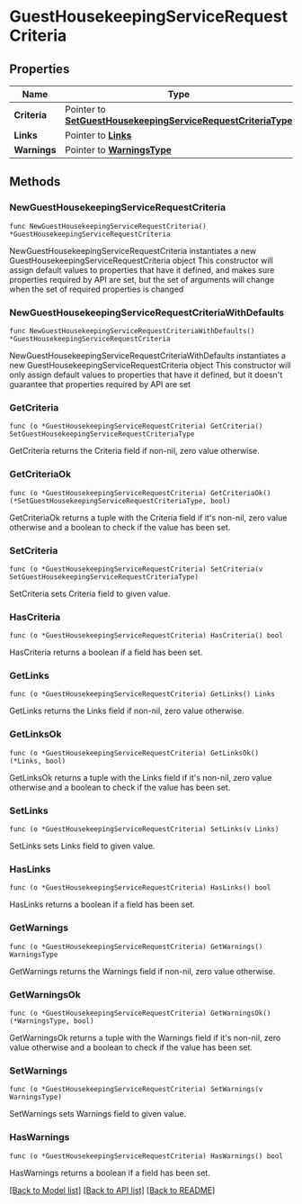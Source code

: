 # GuestHousekeepingServiceRequestCriteria

## Properties

Name | Type | Description | Notes
------------ | ------------- | ------------- | -------------
**Criteria** | Pointer to [**SetGuestHousekeepingServiceRequestCriteriaType**](SetGuestHousekeepingServiceRequestCriteriaType.md) |  | [optional] 
**Links** | Pointer to [**Links**](Links.md) |  | [optional] 
**Warnings** | Pointer to [**WarningsType**](WarningsType.md) |  | [optional] 

## Methods

### NewGuestHousekeepingServiceRequestCriteria

`func NewGuestHousekeepingServiceRequestCriteria() *GuestHousekeepingServiceRequestCriteria`

NewGuestHousekeepingServiceRequestCriteria instantiates a new GuestHousekeepingServiceRequestCriteria object
This constructor will assign default values to properties that have it defined,
and makes sure properties required by API are set, but the set of arguments
will change when the set of required properties is changed

### NewGuestHousekeepingServiceRequestCriteriaWithDefaults

`func NewGuestHousekeepingServiceRequestCriteriaWithDefaults() *GuestHousekeepingServiceRequestCriteria`

NewGuestHousekeepingServiceRequestCriteriaWithDefaults instantiates a new GuestHousekeepingServiceRequestCriteria object
This constructor will only assign default values to properties that have it defined,
but it doesn't guarantee that properties required by API are set

### GetCriteria

`func (o *GuestHousekeepingServiceRequestCriteria) GetCriteria() SetGuestHousekeepingServiceRequestCriteriaType`

GetCriteria returns the Criteria field if non-nil, zero value otherwise.

### GetCriteriaOk

`func (o *GuestHousekeepingServiceRequestCriteria) GetCriteriaOk() (*SetGuestHousekeepingServiceRequestCriteriaType, bool)`

GetCriteriaOk returns a tuple with the Criteria field if it's non-nil, zero value otherwise
and a boolean to check if the value has been set.

### SetCriteria

`func (o *GuestHousekeepingServiceRequestCriteria) SetCriteria(v SetGuestHousekeepingServiceRequestCriteriaType)`

SetCriteria sets Criteria field to given value.

### HasCriteria

`func (o *GuestHousekeepingServiceRequestCriteria) HasCriteria() bool`

HasCriteria returns a boolean if a field has been set.

### GetLinks

`func (o *GuestHousekeepingServiceRequestCriteria) GetLinks() Links`

GetLinks returns the Links field if non-nil, zero value otherwise.

### GetLinksOk

`func (o *GuestHousekeepingServiceRequestCriteria) GetLinksOk() (*Links, bool)`

GetLinksOk returns a tuple with the Links field if it's non-nil, zero value otherwise
and a boolean to check if the value has been set.

### SetLinks

`func (o *GuestHousekeepingServiceRequestCriteria) SetLinks(v Links)`

SetLinks sets Links field to given value.

### HasLinks

`func (o *GuestHousekeepingServiceRequestCriteria) HasLinks() bool`

HasLinks returns a boolean if a field has been set.

### GetWarnings

`func (o *GuestHousekeepingServiceRequestCriteria) GetWarnings() WarningsType`

GetWarnings returns the Warnings field if non-nil, zero value otherwise.

### GetWarningsOk

`func (o *GuestHousekeepingServiceRequestCriteria) GetWarningsOk() (*WarningsType, bool)`

GetWarningsOk returns a tuple with the Warnings field if it's non-nil, zero value otherwise
and a boolean to check if the value has been set.

### SetWarnings

`func (o *GuestHousekeepingServiceRequestCriteria) SetWarnings(v WarningsType)`

SetWarnings sets Warnings field to given value.

### HasWarnings

`func (o *GuestHousekeepingServiceRequestCriteria) HasWarnings() bool`

HasWarnings returns a boolean if a field has been set.


[[Back to Model list]](../README.md#documentation-for-models) [[Back to API list]](../README.md#documentation-for-api-endpoints) [[Back to README]](../README.md)


